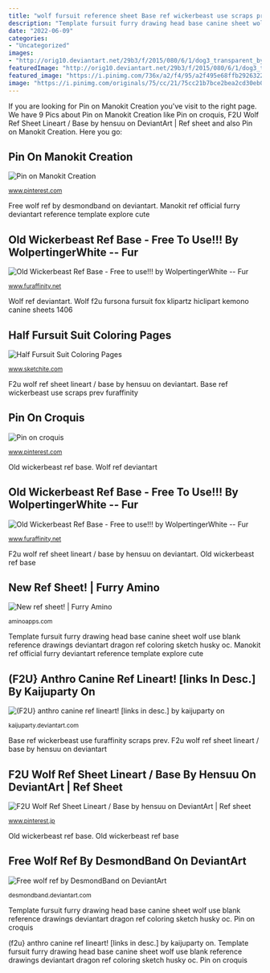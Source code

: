 ```yaml
---
title: "wolf fursuit reference sheet Base ref wickerbeast use scraps prev furaffinity"
description: "Template fursuit furry drawing head base canine sheet wolf use blank reference drawings deviantart dragon ref coloring sketch husky oc"
date: "2022-06-09"
categories:
- "Uncategorized"
images:
- "http://orig10.deviantart.net/29b3/f/2015/080/6/1/dog3_transparent_by_bearnapping-d8mj14n.png"
featuredImage: "http://orig10.deviantart.net/29b3/f/2015/080/6/1/dog3_transparent_by_bearnapping-d8mj14n.png"
featured_image: "https://i.pinimg.com/736x/a2/f4/95/a2f495e68ffb2926322301470383d9ab.jpg"
image: "https://i.pinimg.com/originals/75/cc/21/75cc21b7bce2bea2cd30eb0778ee262c.jpg"
---
```


If you are looking for Pin on Manokit Creation you've visit to the right page. We have 9 Pics about Pin on Manokit Creation like Pin on croquis, F2U Wolf Ref Sheet Lineart / Base by hensuu on DeviantArt | Ref sheet and also Pin on Manokit Creation. Here you go:

## Pin On Manokit Creation

![Pin on Manokit Creation](https://i.pinimg.com/originals/75/cc/21/75cc21b7bce2bea2cd30eb0778ee262c.jpg "(f2u} anthro canine ref lineart! [links in desc.] by kaijuparty on")

<small>www.pinterest.com</small>

Free wolf ref by desmondband on deviantart. Manokit ref official furry deviantart reference template explore cute

## Old Wickerbeast Ref Base - Free To Use!!! By WolpertingerWhite -- Fur

![Old Wickerbeast Ref Base - Free to use!!! by WolpertingerWhite -- Fur](https://d.facdn.net/art/wolpertingerwhite/1456359497/1456359474.wolpertingerwhite_oldwickerbasefree.png "New ref sheet!")

<small>www.furaffinity.net</small>

Wolf ref deviantart. Wolf f2u fursona fursuit fox klipartz hiclipart kemono canine sheets 1406

## Half Fursuit Suit Coloring Pages

![Half Fursuit Suit Coloring Pages](https://paintingvalley.com/drawings/fursuit-base-drawing-19.png "Base ref wickerbeast use furaffinity scraps prev")

<small>www.sketchite.com</small>

F2u wolf ref sheet lineart / base by hensuu on deviantart. Base ref wickerbeast use scraps prev furaffinity

## Pin On Croquis

![Pin on croquis](https://i.pinimg.com/736x/d1/02/1e/d1021e84af77c968572e5471901807bf--furry-art-furries.jpg "New ref sheet!")

<small>www.pinterest.com</small>

Old wickerbeast ref base. Wolf ref deviantart

## Old Wickerbeast Ref Base - Free To Use!!! By WolpertingerWhite -- Fur

![Old Wickerbeast Ref Base - Free to use!!! by WolpertingerWhite -- Fur](https://t.facdn.net/19196345@800-1456359497.jpg "Base ref wickerbeast use scraps prev furaffinity")

<small>www.furaffinity.net</small>

F2u wolf ref sheet lineart / base by hensuu on deviantart. Old wickerbeast ref base

## New Ref Sheet! | Furry Amino

![New ref sheet! | Furry Amino](https://pm1.narvii.com/6693/924fd7137201c0359f7fd5b54f76798b61ab6c2c_hq.jpg "Anthro base ref lineart canine f2u fursuit transparent drawing deviantart ears tail links desc non lop thin getdrawings")

<small>aminoapps.com</small>

Template fursuit furry drawing head base canine sheet wolf use blank reference drawings deviantart dragon ref coloring sketch husky oc. Manokit ref official furry deviantart reference template explore cute

## (F2U} Anthro Canine Ref Lineart! [links In Desc.] By Kaijuparty On

![(F2U} anthro canine ref lineart! [links in desc.] by kaijuparty on](http://orig10.deviantart.net/29b3/f/2015/080/6/1/dog3_transparent_by_bearnapping-d8mj14n.png "Base ref wickerbeast use scraps prev furaffinity")

<small>kaijuparty.deviantart.com</small>

Base ref wickerbeast use furaffinity scraps prev. F2u wolf ref sheet lineart / base by hensuu on deviantart

## F2U Wolf Ref Sheet Lineart / Base By Hensuu On DeviantArt | Ref Sheet

![F2U Wolf Ref Sheet Lineart / Base by hensuu on DeviantArt | Ref sheet](https://i.pinimg.com/736x/a2/f4/95/a2f495e68ffb2926322301470383d9ab.jpg "Wolf ref deviantart")

<small>www.pinterest.jp</small>

Old wickerbeast ref base. Old wickerbeast ref base

## Free Wolf Ref By DesmondBand On DeviantArt

![Free wolf ref by DesmondBand on DeviantArt](https://img00.deviantart.net/74a8/i/2010/055/8/c/free_wolf_ref_by_desmondband.jpg "Free wolf ref by desmondband on deviantart")

<small>desmondband.deviantart.com</small>

Template fursuit furry drawing head base canine sheet wolf use blank reference drawings deviantart dragon ref coloring sketch husky oc. Pin on croquis

(f2u} anthro canine ref lineart! [links in desc.] by kaijuparty on. Template fursuit furry drawing head base canine sheet wolf use blank reference drawings deviantart dragon ref coloring sketch husky oc. Pin on croquis
